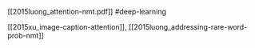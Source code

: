 [[2015luong_attention-nmt.pdf]]
#deep-learning

[[2015xu_image-caption-attention]], [[2015luong_addressing-rare-word-prob-nmt]] 

